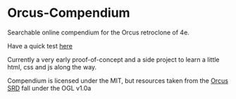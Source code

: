 # Orcus-Compendium
Searchable online compendium for the Orcus retroclone of 4e.

Have a quick test [here](https://hokaze.github.io/Orcus-Compendium/compendium.html)

Currently a very early proof-of-concept and a side project to learn a little html, css and js along the way.

Compendium is licensed under the MIT, but resources taken from the [Orcus SRD](https://github.com/Sanglorian/orcus) fall under the OGL v1.0a
